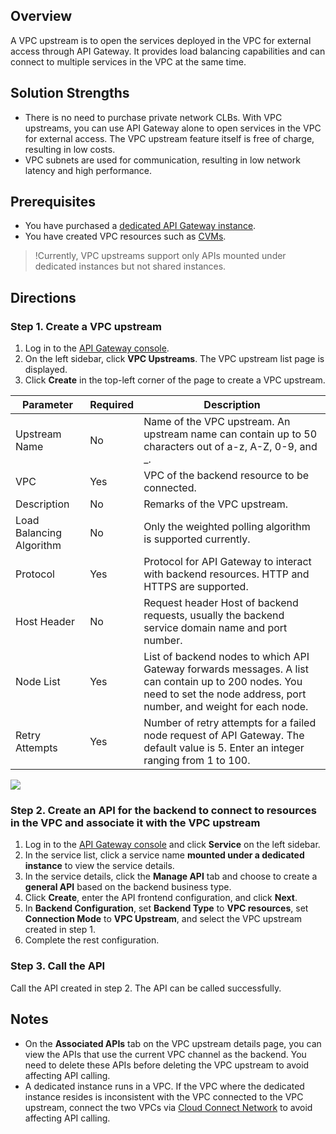 ## Overview

A VPC upstream is to open the services deployed in the VPC for external access through API Gateway. It provides load balancing capabilities and can connect to multiple services in the VPC at the same time.

## Solution Strengths

- There is no need to purchase private network CLBs. With VPC upstreams, you can use API Gateway alone to open services in the VPC for external access. The VPC upstream feature itself is free of charge, resulting in low costs.
- VPC subnets are used for communication, resulting in low network latency and high performance.

## Prerequisites

- You have purchased a [dedicated API Gateway instance](https://intl.cloud.tencent.com/document/product/628/40305).
- You have created VPC resources such as [CVMs](https://console.cloud.tencent.com/cvm).

>!Currently, VPC upstreams support only APIs mounted under dedicated instances but not shared instances.


## Directions

### Step 1. Create a VPC upstream

1. Log in to the [API Gateway console](https://console.cloud.tencent.com/apigateway).
2. On the left sidebar, click **VPC Upstreams**. The VPC upstream list page is displayed.
3. Click **Create** in the top-left corner of the page to create a VPC upstream.

| Parameter | Required | Description |
| ------------ | -------- | ------------------------------------------------------------ |
| Upstream Name | No       | Name of the VPC upstream. An upstream name can contain up to 50 characters out of a-z, A-Z, 0-9, and _.      |
| VPC     | Yes       | VPC of the backend resource to be connected.                               |
| Description         | No       | Remarks of the VPC upstream.                                      |
| Load Balancing Algorithm | No       | Only the weighted polling algorithm is supported currently.                                       |
| Protocol         | Yes       | Protocol for API Gateway to interact with backend resources. HTTP and HTTPS are supported.        |
| Host Header  | No       | Request header Host of backend requests, usually the backend service domain name and port number.     |
| Node List     | Yes       | List of backend nodes to which API Gateway forwards messages. A list can contain up to 200 nodes. You need to set the node address, port number, and weight for each node. |
| Retry Attempts     | Yes       | Number of retry attempts for a failed node request of API Gateway. The default value is 5. Enter an integer ranging from 1 to 100. |

![](https://qcloudimg.tencent-cloud.cn/raw/616613c74e0b9fa196f8258642accd60.png)

### Step 2. Create an API for the backend to connect to resources in the VPC and associate it with the VPC upstream

1. Log in to the [API Gateway console](https://console.cloud.tencent.com/apigateway/index?rid=1) and click **Service** on the left sidebar.
2. In the service list, click a service name **mounted under a dedicated instance** to view the service details.
3. In the service details, click the **Manage API** tab and choose to create a **general API** based on the backend business type.
4. Click **Create**, enter the API frontend configuration, and click **Next**.
5. In **Backend Configuration**, set **Backend Type** to **VPC resources**, set **Connection Mode** to **VPC Upstream**, and select the VPC upstream created in step 1.
6. Complete the rest configuration.

### Step 3. Call the API

Call the API created in step 2. The API can be called successfully.

## Notes

- On the **Associated APIs** tab on the VPC upstream details page, you can view the APIs that use the current VPC channel as the backend. You need to delete these APIs before deleting the VPC upstream to avoid affecting API calling.
- A dedicated instance runs in a VPC. If the VPC where the dedicated instance resides is inconsistent with the VPC connected to the VPC upstream, connect the two VPCs via [Cloud Connect Network](https://console.cloud.tencent.com/vpc/ccn) to avoid affecting API calling.
